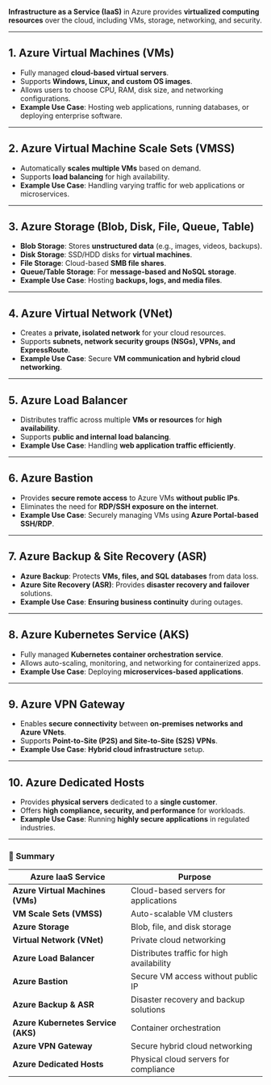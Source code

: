 
**Infrastructure as a Service (IaaS)** in Azure provides **virtualized computing resources** over the cloud, including VMs, storage, networking, and security.

---

## **1. Azure Virtual Machines (VMs)**

- Fully managed **cloud-based virtual servers**.
- Supports **Windows, Linux, and custom OS images**.
- Allows users to choose CPU, RAM, disk size, and networking configurations.
- **Example Use Case**: Hosting web applications, running databases, or deploying enterprise software.

---

## **2. Azure Virtual Machine Scale Sets (VMSS)**

- Automatically **scales multiple VMs** based on demand.
- Supports **load balancing** for high availability.
- **Example Use Case**: Handling varying traffic for web applications or microservices.

---

## **3. Azure Storage (Blob, Disk, File, Queue, Table)**

- **Blob Storage**: Stores **unstructured data** (e.g., images, videos, backups).
- **Disk Storage**: SSD/HDD disks for **virtual machines**.
- **File Storage**: Cloud-based **SMB file shares**.
- **Queue/Table Storage**: For **message-based and NoSQL storage**.
- **Example Use Case**: Hosting **backups, logs, and media files**.

---

## **4. Azure Virtual Network (VNet)**

- Creates a **private, isolated network** for your cloud resources.
- Supports **subnets, network security groups (NSGs), VPNs, and ExpressRoute**.
- **Example Use Case**: Secure **VM communication and hybrid cloud networking**.

---

## **5. Azure Load Balancer**

- Distributes traffic across multiple **VMs or resources** for **high availability**.
- Supports **public and internal load balancing**.
- **Example Use Case**: Handling **web application traffic efficiently**.

---

## **6. Azure Bastion**

- Provides **secure remote access** to Azure VMs **without public IPs**.
- Eliminates the need for **RDP/SSH exposure on the internet**.
- **Example Use Case**: Securely managing VMs using **Azure Portal-based SSH/RDP**.

---

## **7. Azure Backup & Site Recovery (ASR)**

- **Azure Backup**: Protects **VMs, files, and SQL databases** from data loss.
- **Azure Site Recovery (ASR)**: Provides **disaster recovery and failover** solutions.
- **Example Use Case**: **Ensuring business continuity** during outages.

---

## **8. Azure Kubernetes Service (AKS)**

- Fully managed **Kubernetes container orchestration service**.
- Allows auto-scaling, monitoring, and networking for containerized apps.
- **Example Use Case**: Deploying **microservices-based applications**.

---

## **9. Azure VPN Gateway**

- Enables **secure connectivity** between **on-premises networks and Azure VNets**.
- Supports **Point-to-Site (P2S) and Site-to-Site (S2S) VPNs**.
- **Example Use Case**: **Hybrid cloud infrastructure** setup.

---

## **10. Azure Dedicated Hosts**

- Provides **physical servers** dedicated to a **single customer**.
- Offers **high compliance, security, and performance** for workloads.
- **Example Use Case**: Running **highly secure applications** in regulated industries.

---

### **🔹 Summary**

|**Azure IaaS Service**|**Purpose**|
|---|---|
|**Azure Virtual Machines (VMs)**|Cloud-based servers for applications|
|**VM Scale Sets (VMSS)**|Auto-scalable VM clusters|
|**Azure Storage**|Blob, file, and disk storage|
|**Virtual Network (VNet)**|Private cloud networking|
|**Azure Load Balancer**|Distributes traffic for high availability|
|**Azure Bastion**|Secure VM access without public IP|
|**Azure Backup & ASR**|Disaster recovery and backup solutions|
|**Azure Kubernetes Service (AKS)**|Container orchestration|
|**Azure VPN Gateway**|Secure hybrid cloud networking|
|**Azure Dedicated Hosts**|Physical cloud servers for compliance|

